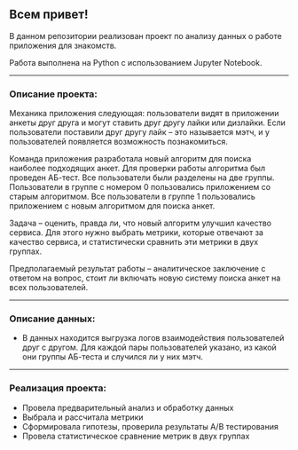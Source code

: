 ## **Всем привет!**

В данном репозитории реализован проект по анализу данных о работе приложения для знакомств.

Работа выполнена на Python с использованием Jupyter Notebook. 

<hr>

### Описание проекта:
Механика приложения следующая: пользователи видят в приложении анкеты друг друга и могут ставить друг другу лайки или дизлайки. Если пользователи поставили друг другу лайк – это называется мэтч, и у пользователей появляется возможность познакомиться.

Команда приложения разработала новый алгоритм для поиска наиболее подходящих анкет. Для проверки работы алгоритма был проведен АБ-тест. Все пользователи были разделены на две группы. Пользователи в группе с номером 0 пользовались приложением со старым алгоритмом. Все пользователи в группе 1 пользовались приложением с новым алгоритмом для поиска анкет.

Задача – оценить, правда ли, что новый алгоритм улучшил качество сервиса. Для этого нужно выбрать метрики, которые отвечают за качество сервиса, и статистически сравнить эти метрики в двух группах.

Предполагаемый результат работы – аналитическое заключение с ответом на вопрос, стоит ли включать новую систему поиска анкет на всех пользователей.

<hr>

### Описание данных:
- В данных находится выгрузка логов взаимодействия пользователей друг с другом. Для каждой пары пользователей указано, из какой они группы АБ-теста и случился ли у них мэтч.

<hr>

### Реализация проекта:
- Провела предварительный анализ и обработку данных
- Выбрала и рассчитала метрики
- Сформировала гипотезы, проверила результаты A/B тестирования
- Провела статистическое сравнение метрик в двух группах
